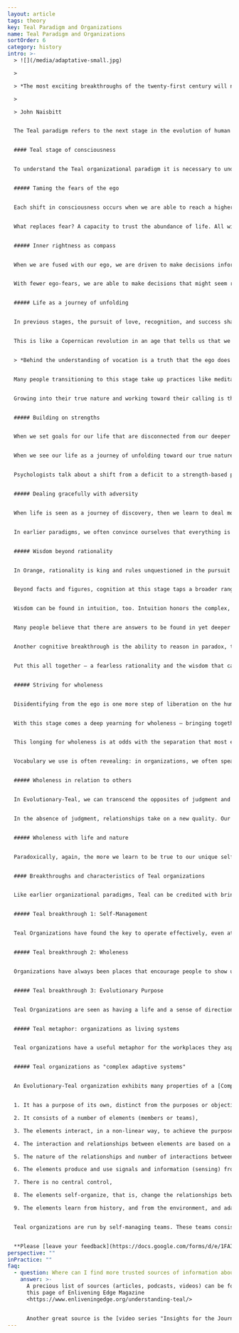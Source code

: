 ```yaml
---
layout: article
tags: theory
key: Teal Paradigm and Organizations
name: Teal Paradigm and Organizations
sortOrder: 6
category: history
intro: >-
  > ![](/media/adaptative-small.jpg)

  >

  > *The most exciting breakthroughs of the twenty-first century will not occur because of technology, but because of an expanding concept of what it means to be human.*

  >

  > John Naisbitt


  The Teal paradigm refers to the next stage in the evolution of human consciousness.^\[This stage corresponds to Gebser’s “Integral,” Loevinger’s “Integrated,” Cook-Greuter’s “Construct-Aware,” Kegan’s “Inter-individual,” Torbert’s “Strategist” and “Alchemist,” Graves’ “AN,” Spiral Dynamics’ “Yellow,” Maslow’s “Self-actualization,” Wade’s “Authentic,” and others; it is often referred to as integral.] When applied to organizations, this paradigm views the organization as an independent force with its own purpose, and not merely as a vehicle for achieving management's objectives. Teal organizations are characterized by self-organization and self-management. The hierarchical "predict and control" pyramid of Orange is replaced with a decentralized structure consisting of small teams that take responsibility for their own governance and for how they interact with other parts of the organization. Assigned positions and job descriptions are replaced with a multiplicity of roles, often self-selected and fluid. People’s actions are guided not by orders from someone up the chain of command but by ‘listening’ to the organization’s purpose. Unlike the highly static nature of [Amber](../amber-paradigm-and-organizations/), [Orange](../orange-paradigm-and-organizations/) and [Green ](../green-paradigm-and-organizations/)organizations, the organizational structure in Teal is characterized by rapid change and adaptation, as adjustments are continuously made to better serve the organization's purpose.


  #### Teal stage of consciousness


  To understand the Teal organizational paradigm it is necessary to understand the level of human consciousness that it comes from. [Abraham Maslow](https://en.wikipedia.org/wiki/Abraham_Maslow), the pioneering psychologist, and other authors agree that the shift from Green to Teal is a particularly momentous one in the human journey — so much so that[ Clare W. Graves](https://en.wikipedia.org/wiki/Clare_W._Graves), another psychologist known for his work in developmental models, and others in his wake have used the term “first-tier” consciousness for all stages up to and including Green and the term “second-tier” for the stages starting with Teal. All “first-tier” stages consider that their worldview is the only valid one, and that all other people are dangerously mistaken.^\[To oversimplify: people who see the world differently are weaklings to be taken advantage of (Red), heretics to be brought back to the one true way (Blue), fools who don’t know how to play the game of success (Orange), or intolerant people who won’t give everyone a voice (Green). Source: Laloux, Frederic (2014-02-09). Reinventing Organizations: A Guide to Creating Organizations Inspired by the Next Stage of Human Consciousness (Kindle Locations 6912-6914). Nelson Parker. Kindle Edition.] People transitioning to Teal can accept, for the first time, that there is an evolution in consciousness, that there is a momentum in evolution towards ever more complex and refined ways of dealing with the world (hence the term “Evolutionary-Teal”).^\[Laloux, Frederic (2014-02-09). Reinventing Organizations: A Guide to Creating Organizations Inspired by the Next Stage of Human Consciousness (Kindle Location 1097-1107). Nelson Parker. Kindle Edition.]^\[ASimpler Way, by Margaret J Wheatley and Myron Kellner-Rodgers (Berrett-Koehler Publishers, 1999) is a simple but beautiful treatise on Teal consciousness in organizations.] See also[ Developmental Perspective on Organizations](../developmental-perspective-on-organizations/).


  ##### Taming the fears of the ego


  Each shift in consciousness occurs when we are able to reach a higher vantage point from which we see the world in broader perspective. Like a fish that can see water for the first time when it jumps above the surface, gaining a new perspective requires that we disidentify from something we were previously engulfed by. The shift to Conformist-Amber, for instance, happens when Impulsive-Red internalizes rules that allow it to disidentify from impulsively satisfying its needs; the shift to Achievement-Orange happens when Amber disidentifies from group norms. The shift to Evolutionary-Teal happens when we learn to disidentify from our own ego. By looking at our ego from a distance, we can suddenly see how its fears, ambitions, and desires often run our life. We can learn to minimize our need to control, to look good, to fit in. We are no longer fused with our ego, and we don’t let its fears reflexively control our lives. In the process, we make room to listen to the wisdom of other, deeper parts of ourselves.


  What replaces fear? A capacity to trust the abundance of life. All wisdom traditions posit the profound truth that there are two fundamental ways to live life: from fear and scarcity or from trust and abundance. In Evolutionary-Teal, we cross the chasm and learn to decrease our need to control people and events. We come to believe that even if something unexpected happens or if we make mistakes, things will turn out all right, and when they don’t, life will have given us an opportunity to learn and grow.^\[Laloux, Frederic (2014-02-09). Reinventing Organizations: A Guide to Creating Organizations Inspired by the Next Stage of Human Consciousness (Kindle Location 1108-1119). Nelson Parker. Kindle Edition.]


  ##### Inner rightness as compass


  When we are fused with our ego, we are driven to make decisions informed by external factors — what others will think or what outcomes can be achieved. In the Impulsive-Red perspective, a good decision is the one that gets me what I want. In Conformist-Amber, we hold decisions up to the light of conformity to social norms. Decisions beyond what one’s family, religion, or social class considers legitimate cause guilt and shame. In Achievement-Orange, effectiveness and success are the yardsticks by which decisions are made. In Pluralistic-Green, matters are judged by the criteria of belonging and harmony. In Evolutionary-Teal, we shift from external to internal yardsticks in our decision-making. We are now concerned with the question of inner rightness: Does this decision seem right? Am I being true to myself? Is this in line with who I sense I’m called to become? Am I being of service to the world?


  With fewer ego-fears, we are able to make decisions that might seem risky, where we haven’t weighed all possible outcomes, but that resonate with deep inner convictions. We develop a sensitivity for situations that don’t quite feel right, situations that demand that we speak up and take action, even in the face of opposition or with seemingly low odds of success, out of a sense of integrity and authenticity. Recognition, success, wealth, and belonging are viewed as pleasurable experiences, but also as tempting traps for the ego. In contrast with previous stages, the order is reversed: we do not pursue recognition, success, wealth, and belonging to live a good life. We pursue a life well-lived, and the consequence might just be recognition, success, wealth, and love.^\[Laloux, Frederic (2014-02-09). Reinventing Organizations: A Guide to Creating Organizations Inspired by the Next Stage of Human Consciousness (Kindle Location 1121-1134). Nelson Parker. Kindle Edition.]


  ##### Life as a journey of unfolding


  In previous stages, the pursuit of love, recognition, and success shapes our lives slowly but surely to the point that we end up, in the words of poet May Sarton, “wearing other people’s faces.” In Teal, our journey toward inner rightness prompts some soul searching of who we are and what our purpose in life might be. The ultimate goal in life is not to be successful or loved, but to become the truest expression of ourselves, to live into authentic selfhood, to honor our birthright gifts and callings, and be of service to humanity and our world. In Teal, life is seen as a journey of personal and collective unfolding toward our true nature.


  This is like a Copernican revolution in an age that tells us that we can become anything we want, if we only put our mind to it. If we “go Teal”, then instead of setting goals for our life, dictating what direction it should take, we learn to let go and listen to the life that wants to be lived through us. Parker Palmer, the author, educator, and activist, writes beautifully about this perspective on life and vocation in his book *Let Your Life Speak*:


  > *Behind the understanding of vocation is a truth that the ego does not want to hear because it threatens the ego’s turf: everyone has a life that is different from the “I” of daily consciousness, a life that is trying to live through the “I” who is its vessel. … It takes time and hard experience to sense the difference between the two — to sense that running beneath the surface of the experience I call my life, there is a deeper and truer life waiting to be acknowledged. ^\[Source:23 Parker Palmer, Let Your Life Speak: Listening for the Voice of Vocation (San Francisco: Jossey-Bass, 2000), 5.]*


  Many people transitioning to this stage take up practices like meditation, centering, martial arts, yoga, or simply walking in nature to find a quiet place that allows the inner voice of the soul to speak its truth and guidance. Individuals who live from this perspective and connect to a deeper sense of purpose can become quite fearless in pursuit of their calling. With their ego under control, they don’t fear failure as much as not trying. Clare Graves’ favorite phrase to describe someone operating from Teal was “a person who has ambition, but is not ambitious.”


  Growing into their true nature and working toward their calling is their driving force, so much so that to others who don’t come from the same perspective, persons operating from Teal can sometimes come across as impatient with people who impede their personal growth, or with situations that don’t feel aligned with the purpose they perceive for their life.^\[Laloux, Frederic (2014-02-09). Reinventing Organizations: A Guide to Creating Organizations Inspired by the Next Stage of Human Consciousness (Kindle Location 1136-1157). Nelson Parker. Kindle Edition.]


  ##### Building on strengths


  When we set goals for our life that are disconnected from our deeper selfhood, when we wear other people’s faces, we don’t stand in the strength of our selfhood. Inevitably we will find ourselves lacking and invest much energy in trying to overcome our weaknesses, or in blaming ourselves or others for not being who we think we ought to be.


  When we see our life as a journey of unfolding toward our true nature, we can look more gently and realistically at our limitations and be at peace with what we see. Life is not asking us to become anything that isn’t already seeded in us. We also tend to focus less on what is wrong or missing in people and situations around us and move our attention instead to what is there, to the beauty and the potential. We trade in judgment for compassion and appreciation.


  Psychologists talk about a shift from a deficit to a strength-based paradigm. Slowly, this shift is making profound inroads in different fields, from management to education, from psychology to health care — starting with the premise that, as human beings, we are not problems waiting to be solved, but potential waiting to unfold.^\[Laloux, Frederic (2014-02-09). Reinventing Organizations: A Guide to Creating Organizations Inspired by the Next Stage of Human Consciousness (Kindle Location 1158-1167). Nelson Parker. Kindle Edition.]


  ##### Dealing gracefully with adversity


  When life is seen as a journey of discovery, then we learn to deal more gracefully with the setbacks, the mistakes, and the roadblocks in our life. We can start to grasp the spiritual insight that there are no mistakes, simply experiences that point us to a deeper truth about ourselves and the world. In previous stages, life’s roadblocks (an illness, a bad boss, a difficult marriage) are seen as unfair rolls of the dice. We meet them with anger, shame, or blame, and these feelings disconnect us from others and ourselves. In Teal, obstacles are seen as life’s way to teach us about ourselves and about the world. We are ready to let go of anger, shame, and blame, which are useful shields for the ego but poor teachers for the soul. We embrace the possibility that we played a part in creating the problem, and inquire what we can learn so as to grow from it.


  In earlier paradigms, we often convince ourselves that everything is all right until a problem has snowballed and hits us like an avalanche, forcing change into our life. Now, we tend to make frequent small adjustments, as we learn and grow from problems we encounter along the way. In previous stages, change on a personal level feels threatening. As of Evolutionary-Teal, there is often an enjoyable tension in the journey of personal growth. ^\[Laloux, Frederic (2014-02-09). Reinventing Organizations: A Guide to Creating Organizations Inspired by the Next Stage of Human Consciousness (Kindle Location 1169-1177). Nelson Parker. Kindle Edition.]


  ##### Wisdom beyond rationality


  In Orange, rationality is king and rules unquestioned in the pursuit of the decision that will yield the best outcome. Any source of insight other than facts and logical reasoning is “irrational” and must be discarded. Ironically, however, Orange’s attachment to outcomes often clouds the ability to see reality clearly. Amid the stacks of information that are meant to inform complex decisions, we can fail to see information that is incongruous with our worldview or with the future our ego has projected and is attached to; often the writing was all over the wall, and yet people dismissed the clues (or didn’t dare to speak up). Teal, less attached to outcomes, can more easily accept the sometimes unpleasant truths of reality; therefore, rational thinking within Teal can be more accurately informed by data.


  Beyond facts and figures, cognition at this stage taps a broader range of sources to support decision making. The Orange modern-scientific perspective is wary of emotions that could cloud our ability to reason rationally, whereas Green sometimes goes to the other extreme, rejecting analytical “left brain” approaches for “right brain” feeling as a basis for decision-making. Teal is happy to tap into all the domains of knowing. There are insights to be gained from analytical approaches. There is also wisdom to be found in emotions, if we learn to inquire into their significance: Why am I angry, fearful, ambitious, or excited? What does this reveal about me or about the situation that is unfolding?


  Wisdom can be found in intuition, too. Intuition honors the complex, ambiguous, paradoxical, non-linear nature of reality; we unconsciously connect patterns in a way that our rational mind cannot. Intuition is a muscle that can be trained, just like logical thinking: when we learn to pay attention to our intuitions, to honor them, to question them for the truth and guidance they might contain, more intuitive answers will surface.


  Many people believe that there are answers to be found in yet deeper sources. Wisdom traditions and transpersonal psychology trust that if we don’t simply ask a question, but live a question, the universe in its abundance may give us clues to the answer in unexpected events and synchronicity or in words and images that arise in dreams and meditations. Non-ordinary states of consciousness — meditative states, contemplative states, visionary experiences, flow, peak experiences — are available at any stage of consciousness, but from Teal onward, people often take on regular practices to deepen their experience in these states and access the full spectrum of human experience.^\[Ken Wilber makes the critical distinction between stages of consciousness and states of consciousness. States refer to the ephemeral, passing type of consciousness, while stages are longer-lasting structures that people grow into. States include waking consciousness, dreaming, sleeping, altered states (induced for instance by meditation, hypnosis, psychodrama, or drugs) and peak states of mystical experience. (Wilber generally uses the categorizations of gross, subtle, causal, witnessing, and non-dual). States and stages sometimes get confused, because the language of peak experience is often similar to the language that describes the highest stages, but they are two distinct properties of consciousness (with quadrants, lines, and types being third, fourth, and fifth properties in Wilber’s integral model). Say someone has a state of peak mystical experience while generally operating from the Conformist-Amber stage: the peak state does not propel the person to bypass the Orange, Green, Teal, and subsequent stages of development to reach the top of the ladder. The person is still operating from Amber, as will be clear when he or she is again in a state of waking consciousness. Wilber and Combs have found evidence that any state can be experienced at every stage. For instance, people can take up meditative and other altered state practices at any stage. From Teal onward, there is a marked interest in taking up regular practices of non-ordinary consciousness to access the full spectrum of human experience. ^[Laloux, Frederic (2014-02-09). Reinventing Organizations: A Guide to Creating Organizations Inspired by the Next Stage of Human Consciousness (Kindle Locations 6916-6927). Nelson Parker. Kindle Edition.]


  Another cognitive breakthrough is the ability to reason in paradox, transcending the simple either-or with more complex both-and thinking. Breathing in and breathing out provides an easy illustration of the difference. In either-or thinking, we see them as opposites. In both-and thinking, we view them as two elements that need each other: the more we can breathe in, the more we can breathe out. The paradox is easy to grasp for breathing in and out; it is less obvious for some of the great paradoxes of life that we only start to truly understand when we reach Teal: freedom and responsibility, solitude and community, tending to the self and tending to others.


  Put this all together — a fearless rationality and the wisdom that can be found in emotions, intuition, events, and paradoxes — and Evolutionary-Teal turns the page from the rational-reductionist worldview of Orange and the post-modern worldview of Green to a holistic approach to knowing.^\[Laloux, Frederic (2014-02-09). Reinventing Organizations: A Guide to Creating Organizations Inspired by the Next Stage of Human Consciousness (Kindle Location 1179-1207). Nelson Parker. Kindle Edition.]


  ##### Striving for wholeness


  Disidentifying from the ego is one more step of liberation on the human journey. But with disidentification comes separation, and people operating at this stage often develop a keen sense of how far we have let separation fragment our lives and how much it has cost us. We have let our busy egos trump the quiet voice of our soul; many cultures often celebrate the mind and neglect the body; value the masculine above the feminine; and many of us have lost community and our innate connection with nature.


  With this stage comes a deep yearning for wholeness — bringing together the ego and the deeper parts of the self; integrating mind, body, and soul; cultivating both the feminine and masculine parts within; being whole in relation to others; and repairing our broken relationship with life and nature. Often the shift to Teal comes with an opening to a transcendent spiritual realm and a profound sense that at some level, we are all connected and part of one big whole. After many successive steps of disidentification, as we learn to be fully independent and true to ourselves, it dawns on us that, paradoxically, we are profoundly part of everything.


  This longing for wholeness is at odds with the separation that most existing workplaces foster, albeit unconsciously — overemphasizing the ego and the rational while negating the spiritual and emotional; separating people based on the departments they work in, their rank, background, or level of performance; separating the professional from the personal; separating the organization from its competitors and the ecosystem it is embedded in.


  Vocabulary we use is often revealing: in organizations, we often speak about “work-life balance” a notion that shows how little life is left in work when we have separated ourselves from so much that truly matters. For people transitioning to Teal, these separations in the workplace often become so painful that they choose to leave organizational life for some form of self-employment, a more accommodating context to find wholeness with themselves and with others.^\[Laloux, Frederic (2014-02-09). Reinventing Organizations: A Guide to Creating Organizations Inspired by the Next Stage of Human Consciousness (Kindle Location 1209-1224). Nelson Parker. Kindle Edition.]


  ##### Wholeness in relation to others


  In Evolutionary-Teal, we can transcend the opposites of judgment and tolerance. In earlier stages, when we disagree with other people, we often meet them in judgment, believing that we must be right and they must be wrong. Our task then is to convince, teach, fix, or dismiss them. Or we can, in the name of tolerance, the Green ideal, gloss over our differences and affirm that all truths are equally valid. In Teal, we can transcend this polarity and integrate with the higher truth of non-judgment we can examine our belief and find it to be superior in truth and yet embrace the other as a human being of fundamentally equal value.


  In the absence of judgment, relationships take on a new quality. Our listening is no longer limited to gathering information so as to better convince, fix, or dismiss. We can create a shared space safe from judgment, where our deep listening helps others to find their voice and their truth, just as they help us find ours. In Orange, we broke free from the oppressive, normative communities of Amber. Now we have a chance to recreate community on new grounding, where we listen each other into selfhood and wholeness.^\[Laloux, Frederic (2014-02-09). Reinventing Organizations: A Guide to Creating Organizations Inspired by the Next Stage of Human Consciousness (Kindle Location 1225-1234). Nelson Parker. Kindle Edition.]


  ##### Wholeness with life and nature


  Paradoxically, again, the more we learn to be true to our unique self, the more it dawns on us that we are just one expression of something larger, an interconnected web of life and consciousness. That realization can be elating but also painful — we now comprehend how deeply our relationship with life and nature has been broken. We strive to repair that relationship, not from a place of moral obligation, but from an inner awareness, knowing that we are not separate from but one with nature. We see the foolishness and arrogance of mankind’s stance of putting itself above the rest of life and try to find a more truthful and humble place in the midst of it. Often, rekindling our relationship with life and nature causes us to pursue a simpler life, less cluttered by possessions we thought we needed until we understood that we are rich not through the things we own, but through the relationships that nourish our soul.^\[Laloux, Frederic (2014-02-09). Reinventing Organizations: A Guide to Creating Organizations Inspired by the Next Stage of Human Consciousness (Kindle Location 1235-1242). Nelson Parker. Kindle Edition.]


  #### Breakthroughs and characteristics of Teal organizations


  Like earlier organizational paradigms, Teal can be credited with bringing about certain fundamental breakthroughs in how humans collaborate:


  ##### Teal breakthrough 1: Self-Management


  Teal Organizations have found the key to operate effectively, even at a large scale, with a system based on peer relationships, without the need for either hierarchy or consensus. (See [Self-Management](../self-management/)).


  ##### Teal breakthrough 2: Wholeness


  Organizations have always been places that encourage people to show up with a narrow “professional” self and to check other parts of the self at the door. They often require us to show a masculine resolve, to display determination and strength, and to hide doubts and vulnerability. Rationality rules as king, while the emotional, intuitive, and spiritual parts of ourselves often feel unwelcome, out of place. Teal Organizations have developed a consistent set of practices that invite us to reclaim our inner wholeness and bring all of who we are to work. (See [Wholeness](../wholeness/)).


  ##### Teal breakthrough 3: Evolutionary Purpose


  Teal Organizations are seen as having a life and a sense of direction of their own. Instead of trying to predict and control the future, members of the organization are invited to listen in and understand what the organization wants to become, what purpose it wants to serve. (See [Evolutionary Purpose](../evolutionary-purpose/)).


  ##### Teal metaphor: organizations as living systems


  Teal organizations have a useful metaphor for the workplaces they aspire to create. Whereas Achievement-Orange speaks of organizations as machines and Pluralistic-Green uses the metaphor of families, Teal organizations refer to themselves as living organisms or living systems. Life, in all its evolutionary wisdom, manages ecosystems of unfathomable beauty, ever evolving toward more wholeness, complexity, and consciousness. Change in nature happens everywhere, all the time, in a self-organizing urge that comes from every cell and every organism, with no need for central command and control to give orders or pull the levers.^\[Laloux, Frederic (2014-02-09). Reinventing Organizations: A Guide to Creating Organizations Inspired by the Next Stage of Human Consciousness (Kindle Locations 1299-1303). Nelson Parker. Kindle Edition.]


  ##### Teal organizations as "complex adaptive systems"


  An Evolutionary-Teal organization exhibits many properties of a [Complex Adaptive System](https://en.wikipedia.org/wiki/Complex_adaptive_system) ^\[Complex adaptive systems are self-organizing systems that shows behavior which cannot be inferred from the behavior of their elements. Melanie Mitchell in Complexity, A Guided Tour, defines a complex adaptive system as "a system in which large networks of components with no central control and simple rules of operation give rise to complex collective behavior, sophisticated information processing and adaptation via learning or evolution" (p13). Human beings are perfect examples of complex adaptive systems: The behavior of our brains, hands, feet, lungs, heart, etc., seen individually, does not indicate what our behavior will be. However, non-animate systems can also exhibit complex, adaptive behavior, for example the economy or a stock exchange. For a fuller discussion of organizations as complex adaptive systems, readers can refer to Margaret J. Wheatley, Leadership and the New Science, 3rd Ed., Berrett-Koehler Publishers, 2006 and to Elizabeth McMillan, Complexity, Management and the Dynamics of Change, Routledge, 2008. Melanie Mitchell's Complexity, A Guided Tour (Oxford University Press, 2009) is also an excellent layman's introduction to the science of complex adaptive systems.]


  1. It has a purpose of its own, distinct from the purposes or objectives of its members, 

  2. It consists of a number of elements (members or teams),

  3. The elements interact, in a non-linear way, to achieve the purpose of the system,

  4. The interaction and relationships between elements are based on a few simple rules or guiding principles,

  5. The nature of the relationships and number of interactions between the elements result in emergent behavior - the behavior of the system is not the sum of the behaviors of the elements,

  6. The elements produce and use signals and information (sensing) from both external and internal environments and react accordingly,

  7. There is no central control,

  8. The elements self-organize, that is, change the relationships between themselves to adapt to changes in the environment,

  9. The elements learn from history, and from the environment, and adapt accordingly to ensure the survival of the system.


  Teal organizations are run by self-managing teams. These teams consists of workers who each fulfill certain roles, including functional and managerial duties. All decisions are made using a simple advice process and/or a conflict resolution process when appropriate. There is no centralized control. Values are no longer given perfunctory attention but are actually lived in how people behave in the organization. Everyone listens to the organization’s purpose and takes action accordingly while sensing for changes in the environment. Out of these collective actions, the behavior of the organization emerges.


  **Please [leave your feedback](https://docs.google.com/forms/d/e/1FAIpQLSeKJ9e_35o57wtjr5F2NrlptK1ULTCawjJqSqOxNdvQ1lWFzA/viewform?c=0&w=1) regarding the usefulness of the wiki, in order for the voluntary team to improve it over time!**
perspective: ""
inPractice: ""
faq:
  - question: Where can I find more trusted sources of information about Teal ?
    answer: >-
      A precious list of sources (articles, podcasts, videos) can be found in
      this page of Enlivening Edge Magazine
      <https://www.enliveningedge.org/understanding-teal/>


      Another great source is the [video series "Insights for the Journey"](https://thejourney.reinventingorganizations.com/videos.html). This is a structured website where Frédéric Laloux shares insights that emerged for him after the book came out, through conversations.
---
```

